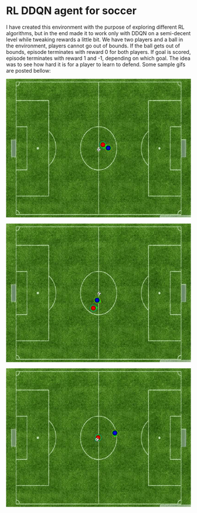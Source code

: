 # RL DDQN agent for soccer
I have created this environment with the purpose of exploring different RL algorithms, but in the end made it to work only with DDQN on a semi-decent level while tweaking rewards a little bit.
We have two players and a ball in the environment, players cannot go out of bounds. If the ball gets out of bounds, episode terminates with reward 0 for both players. If goal is scored, episode terminates with reward 1 and -1, depending on which goal. 
The idea was to see how hard it is for a player to learn to defend. 
Some sample gifs are posted bellow:



![Alt Text](scoring_gif.gif)

![Alt Text](scoring2.gif)


![Alt Text](gif3.gif)
